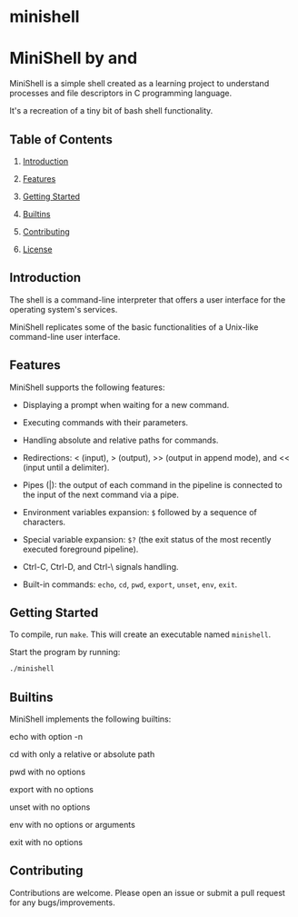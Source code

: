 # minishell

# MiniShell by <Khiroo> and <rkedida>
MiniShell is a simple shell created as a learning project to understand processes and file descriptors in C programming language.
  
It's a recreation of a tiny bit of bash shell functionality.

## Table of Contents

1. [Introduction](#Introduction)

2. [Features](#Features)

3. [Getting Started](#Getting-Started)

4. [Builtins](#Builtins)

5. [Contributing](#Contributing)

6. [License](#License)

## Introduction

The shell is a command-line interpreter that offers a user interface for the operating system's services.
  
MiniShell replicates some of the basic functionalities of a Unix-like command-line user interface.

## Features

MiniShell supports the following features:

- Displaying a prompt when waiting for a new command.

- Executing commands with their parameters.

- Handling absolute and relative paths for commands.

- Redirections: < (input), > (output), >> (output in append mode), and << (input until a delimiter).

- Pipes (|): the output of each command in the pipeline is connected to the input of the next command via a pipe.

- Environment variables expansion: `$` followed by a sequence of characters.

- Special variable expansion: `$?` (the exit status of the most recently executed foreground pipeline).

- Ctrl-C, Ctrl-D, and Ctrl-\ signals handling.

- Built-in commands: `echo`, `cd`, `pwd`, `export`, `unset`, `env`, `exit`.
  
## Getting Started

To compile, run `make`.
This will create an executable named `minishell`.

Start the program by running:

```bash
./minishell
```

## Builtins
MiniShell implements the following builtins:

echo with option -n

cd with only a relative or absolute path

pwd with no options

export with no options

unset with no options

env with no options or arguments

exit with no options

## Contributing
Contributions are welcome. Please open an issue or submit a pull request for any bugs/improvements.
